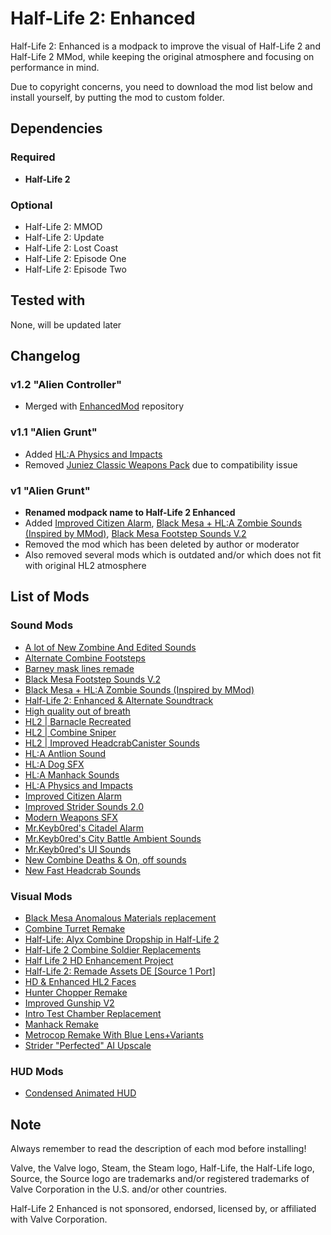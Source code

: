# Half-Life 2: Enhanced #
Half-Life 2: Enhanced is a modpack to improve the visual of Half-Life 2 and Half-Life 2 MMod, while keeping the original atmosphere and focusing on performance in mind.

Due to copyright concerns, you need to download the mod list below and install yourself, by putting the mod to custom folder.

## Dependencies ##
### Required ###
- **Half-Life 2**

### Optional ###
- Half-Life 2: MMOD
- Half-Life 2: Update
- Half-Life 2: Lost Coast
- Half-Life 2: Episode One
- Half-Life 2: Episode Two

## Tested with ##
None, will be updated later

## Changelog ##
### v1.2 "Alien Controller" ###
- Merged with [EnhancedMod](https://github.com/MysticMoonlight/EnhancedMod) repository

### v1.1 "Alien Grunt" ###
- Added [HL:A Physics and Impacts](https://gamebanana.com/sounds/47122)
- Removed [Juniez Classic Weapons Pack](https://gamebanana.com/mods/310478) due to compatibility issue

### v1 "Alien Grunt" ###
- **Renamed modpack name to Half-Life 2 Enhanced**
- Added [Improved Citizen Alarm](https://gamebanana.com/sounds/35153), [Black Mesa + HL:A Zombie Sounds (Inspired by MMod)](https://gamebanana.com/sounds/55592), [Black Mesa Footstep Sounds V.2](https://gamebanana.com/sounds/50080)
- Removed the mod which has been deleted by author or moderator
- Also removed several mods which is outdated and/or which does not fit with original HL2 atmosphere

## List of Mods ##
### Sound Mods ###
- [A lot of New Zombine And Edited Sounds](https://gamebanana.com/sounds/27200)
- [Alternate Combine Footsteps](https://gamebanana.com/sounds/41226)
- [Barney mask lines remade](https://gamebanana.com/sounds/47862)
- [Black Mesa Footstep Sounds V.2](https://gamebanana.com/sounds/50080)
- [Black Mesa + HL:A Zombie Sounds (Inspired by MMod)](https://gamebanana.com/sounds/55592)
- [Half-Life 2: Enhanced & Alternate Soundtrack](https://gamebanana.com/wips/52044)
- [High quality out of breath](https://gamebanana.com/sounds/46242)
- [HL2 | Barnacle Recreated](https://gamebanana.com/sounds/34086)
- [HL2 | Combine Sniper](https://gamebanana.com/sounds/34087)
- [HL2 | Improved HeadcrabCanister Sounds](https://gamebanana.com/sounds/27458)
- [HL:A Antlion Sound](https://gamebanana.com/sounds/47132)
- [HL:A Dog SFX](https://gamebanana.com/sounds/48452)
- [HL:A Manhack Sounds](https://gamebanana.com/sounds/46817)
- [HL:A Physics and Impacts](https://gamebanana.com/sounds/47122)
- [Improved Citizen Alarm](https://gamebanana.com/sounds/35153)
- [Improved Strider Sounds 2.0](https://gamebanana.com/sounds/34050)
- [Modern Weapons SFX](https://gamebanana.com/sounds/46897)
- [Mr.Keyb0red's Citadel Alarm](https://gamebanana.com/sounds/36262)
- [Mr.Keyb0red's City Battle Ambient Sounds](https://gamebanana.com/sounds/34751)
- [Mr.Keyb0red's UI Sounds](https://gamebanana.com/sounds/36206)
- [New Combine Deaths & On, off sounds](https://gamebanana.com/sounds/21197)
- [New Fast Headcrab Sounds](https://gamebanana.com/sounds/33586)

### Visual Mods ###
- [Black Mesa Anomalous Materials replacement](https://gamebanana.com/maps/208466)
- [Combine Turret Remake](https://gamebanana.com/mods/182474)
- [Half-Life: Alyx Combine Dropship in Half-Life 2](https://gamebanana.com/mods/183110)
- [Half-Life 2 Combine Soldier Replacements](https://gamebanana.com/mods/183073)
- [Half Life 2 HD Enhancement Project](https://gamebanana.com/mods/6650)
- [Half-Life 2: Remade Assets DE [Source 1 Port]](https://gamebanana.com/mods/300761)
- [HD & Enhanced HL2 Faces](https://gamebanana.com/mods/315880)
- [Hunter Chopper Remake](https://gamebanana.com/mods/183090)
- [Improved Gunship V2](https://gamebanana.com/mods/183101)
- [Intro Test Chamber Replacement](https://gamebanana.com/maps/208488)
- [Manhack Remake](https://gamebanana.com/mods/182473)
- [Metrocop Remake With Blue Lens+Variants](https://gamebanana.com/mods/183059)
- [Strider "Perfected" AI Upscale](https://gamebanana.com/mods/182398)

### HUD Mods ###
- [Condensed Animated HUD](https://gamebanana.com/guis/34862)

## Note ##
Always remember to read the description of each mod before installing!

Valve, the Valve logo, Steam, the Steam logo, Half-Life, the Half-Life logo, Source, the Source logo are trademarks and/or registered trademarks of Valve Corporation in the U.S. and/or other countries.

Half-Life 2 Enhanced is not sponsored, endorsed, licensed by, or affiliated with Valve Corporation.
